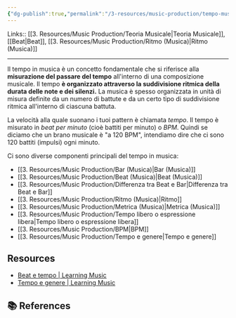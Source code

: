 ```yaml
---
{"dg-publish":true,"permalink":"/3-resources/music-production/tempo-musica/"}
---
```


Links:: [[3. Resources/Music Production/Teoria Musicale\|Teoria Musicale]], [[Beat\|Beat]], [[3. Resources/Music Production/Ritmo (Musica)\|Ritmo (Musica)]]

---
Il tempo in musica è un concetto fondamentale che si riferisce alla **misurazione del passare del tempo** all'interno di una composizione musicale. Il tempo **è organizzato attraverso la suddivisione ritmica della durata delle note e dei silenzi.** La musica è spesso organizzata in unità di misura definite da un numero di battute e da un certo tipo di suddivisione ritmica all'interno di ciascuna battuta.

La velocità alla quale suonano i tuoi pattern è chiamata _tempo_. Il tempo è misurato in _beat per minuto_ (cioè battiti per minuto) o _BPM_. Quindi se diciamo che un brano musicale è "a 120 BPM", intendiamo dire che ci sono 120 battiti (impulsi) ogni minuto.

Ci sono diverse componenti principali del tempo in musica:

- [[3. Resources/Music Production/Bar (Musica)\|Bar (Musica)]]
- [[3. Resources/Music Production/Beat (Musica)\|Beat (Musica)]]
- [[3. Resources/Music Production/Differenza tra Beat e Bar\|Differenza tra Beat e Bar]]
- [[3. Resources/Music Production/Ritmo (Musica)\|Ritmo]]
- [[3. Resources/Music Production/Metrica (Musica)\|Metrica (Musica)]]
- [[3. Resources/Music Production/Tempo libero o espressione libera\|Tempo libero o espressione libera]]
- [[3. Resources/Music Production/BPM\|BPM]]
- [[3. Resources/Music Production/Tempo e genere\|Tempo e genere]]


## Resources

- [Beat e tempo | Learning Music](https://learningmusic.ableton.com/it/make-beats/beat-and-tempo.html)
- [Tempo e genere | Learning Music](https://learningmusic.ableton.com/it/make-beats/tempo-and-genre.html)
  
## 📚 References

